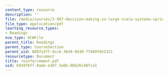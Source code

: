 ```yaml
---
content_type: resource
description: ''
file: /media/courses/2-997-decision-making-in-large-scale-systems-spring-2004/69347bff8adee3073a6b0b626c48fce1_reinforcement.pdf
file_type: application/pdf
learning_resource_types:
- Readings
ocw_type: OCWFile
parent_title: Readings
parent_type: CourseSection
parent_uid: 6897a3ff-dccb-36d9-9430-7f489f653321
resourcetype: Document
title: reinforcement.pdf
uid: 69347bff-8ade-e307-3a6b-0b626c48fce1
---
```

